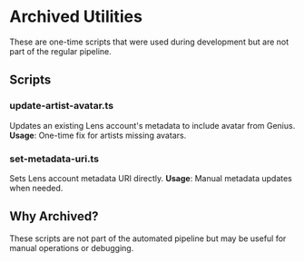 # Archived Utilities

These are one-time scripts that were used during development but are not part of the regular pipeline.

## Scripts

### update-artist-avatar.ts
Updates an existing Lens account's metadata to include avatar from Genius.
**Usage**: One-time fix for artists missing avatars.

### set-metadata-uri.ts
Sets Lens account metadata URI directly.
**Usage**: Manual metadata updates when needed.

## Why Archived?

These scripts are not part of the automated pipeline but may be useful for manual operations or debugging.
